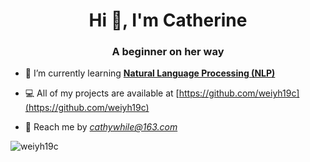 <h1 align="center">Hi 👋, I'm Catherine</h1>
<h3 align="center">A beginner on her way</h3>


- 🌱 I’m currently learning **[Natural Language Processing (NLP)](https://github.com/MECatherine/NLP-coursera)**


- 💻 All of my projects are available at [https://github.com/weiyh19c](https://github.com/weiyh19c)



- 💬 Reach me by *cathywhile@163.com*

   
     

<p><img align="left" src="https://github-readme-stats.vercel.app/api/top-langs?username=weiyh19c&show_icons=true&locale=en&langs_count=7&layout=compact&theme=vue&hide=html,scss,css" alt="weiyh19c" /></p>

<!---
MECatherine/MECatherine is a ✨ special ✨ repository because its `README.md` (this file) appears on your GitHub profile.
You can click the Preview link to take a look at your changes.
--->

